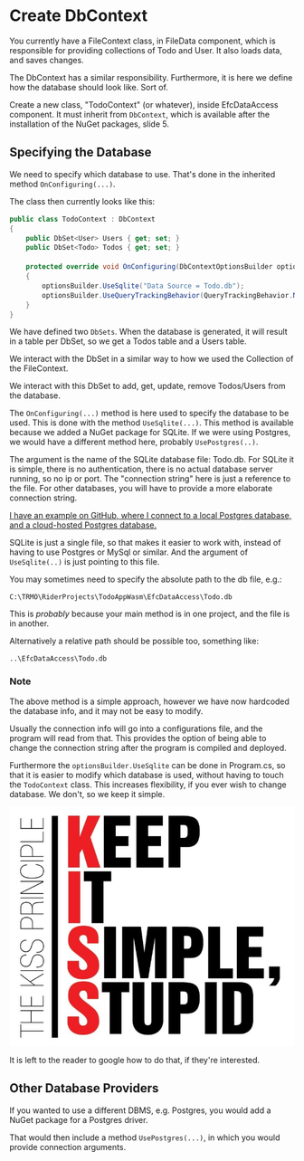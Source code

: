 # Create DbContext

You currently have a FileContext class, in FileData component, which is responsible for providing collections of Todo and User. It also loads data, and saves changes.

The DbContext has a similar responsibility. Furthermore, it is here we define how the database should look like. Sort of.

Create a new class, "TodoContext" (or whatever), inside EfcDataAccess component. It must inherit from `DbContext`, which is available after the installation of the NuGet packages, slide 5.

## Specifying the Database

We need to specify which database to use. That's done in the inherited method `OnConfiguring(...)`.

The class then currently looks like this:

```csharp
public class TodoContext : DbContext
{
    public DbSet<User> Users { get; set; }
    public DbSet<Todo> Todos { get; set; }

    protected override void OnConfiguring(DbContextOptionsBuilder optionsBuilder)
    {
        optionsBuilder.UseSqlite("Data Source = Todo.db");
        optionsBuilder.UseQueryTrackingBehavior(QueryTrackingBehavior.NoTracking);            
    }
}
```

We have defined two `DbSets`. When the database is generated, it will result in a table per DbSet, so we get a Todos table and a Users table.

We interact with the DbSet in a similar way to how we used the Collection of the FileContext. 

We interact with this DbSet to add, get, update, remove Todos/Users from the database.

The `OnConfiguring(...)` method is here used to specify the database to be used. This is done with the method `UseSqlite(...)`. This method is available because we added a NuGet package for SQLite.
If we were using Postgres, we would have a different method here, probably `UsePostgres(..)`.

The argument is the name of the SQLite database file: Todo.db. For SQLite it is simple, there is no authentication, there is no actual database server running, so no ip or port. The "connection string" here is just a reference to the file. 
For other databases, you will have to provide a more elaborate connection string.

[I have an example on GitHub, where I connect to a local Postgres database, and a cloud-hosted Postgres database.](https://github.com/TroelsMortensen/EFCpostgres)

SQLite is just a single file, so that makes it easier to work with, instead of having to use Postgres or MySql or similar. And the argument of `UseSqlite(..)` is just pointing to this file.

You may sometimes need to specify the absolute path to the db file, e.g.:

```jsonpath
C:\TRMO\RiderProjects\TodoAppWasm\EfcDataAccess\Todo.db
```

This is _probably_ because your main method is in one project, and the file is in another.

Alternatively a relative path should be possible too, something like:

```jsonpath
..\EfcDataAccess\Todo.db
```

### Note

The above method is a simple approach, however we have now hardcoded the database info, 
and it may not be easy to modify. 

Usually the connection info will go into a configurations file, and the program will read from that. This provides the option of being able to change the connection string after the program is compiled and deployed. 

Furthermore the `optionsBuilder.UseSqlite` can be done in Program.cs, so that it is easier to modify which database is used, without having to touch the `TodoContext` class. This increases flexibility, if you ever wish to change database. We don't, so we keep it simple.

![img.png](Resources/KISS.png)

It is left to the reader to google how to do that, if they're interested.

## Other Database Providers
If you wanted to use a different DBMS, e.g. Postgres, you would add a NuGet package for a Postgres driver. 

That would then include a method `UsePostgres(...)`, in which you would provide connection arguments.